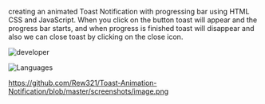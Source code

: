 
 creating an animated Toast Notification with progressing bar using HTML CSS and JavaScript. When you click on the button toast will appear and the progress bar starts, and when progress is finished toast will disappear and also we can close toast by clicking on the close icon.



 ![developer](https://img.shields.io/badge/Developed%20By%20%3A-Andrew%20Okitoi-red)

 ![Languages](https://img.shields.io/badge/Used%20Technologies%20%3A-HTML%20CSS%20JS%20-yellow)


https://github.com/Rew321/Toast-Animation-Notification/blob/master/screenshots/image.png
